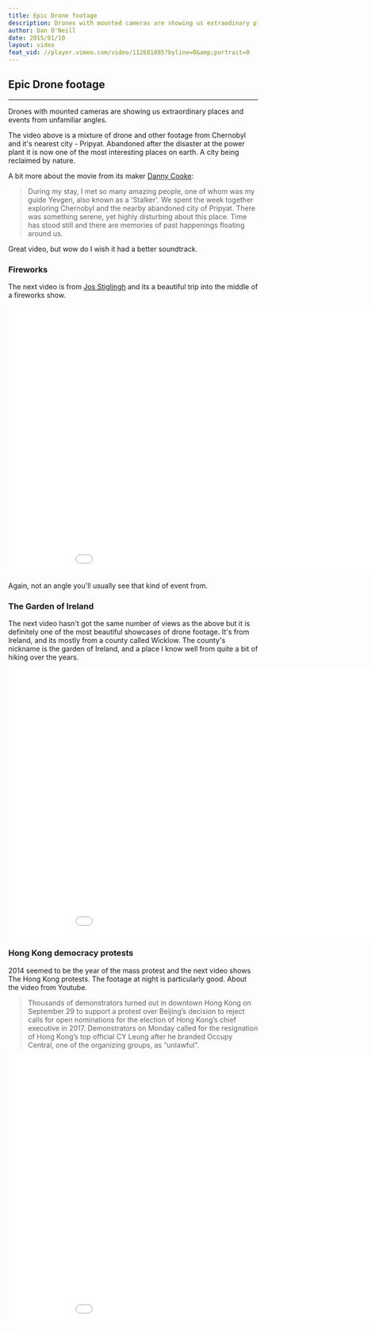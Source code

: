 ```yaml
---
title: Epic Drone footage
description: Drones with mounted cameras are showing us extraodinary places and events from unfamiliar angles
author: Dan O'Neill
date: 2015/01/10
layout: video
feat_vid: //player.vimeo.com/video/112681885?byline=0&amp;portrait=0
---
```


## Epic Drone footage
***

Drones with mounted cameras are showing us extraordinary places and events from unfamiliar angles.

The video above is a mixture of drone and other footage from Chernobyl and it's nearest city - Pripyat. Abandoned after the disaster at the power plant it is now one of the most interesting places on earth. A city being reclaimed by nature. 

A bit more about the movie from its maker [Danny Cooke](https://vimeo.com/112681885):

> During my stay, I met so many amazing people, one of whom was my guide Yevgen, also known as a 'Stalker'. We spent the week together exploring Chernobyl and the nearby abandoned city of Pripyat. There was something serene, yet highly disturbing about this place. Time has stood still and there are memories of past happenings floating around us.

Great video, but wow do I wish it had a better soundtrack.

### Fireworks

The next video is from [Jos Stiglingh](https://www.youtube.com/channel/UCBzrTEellANJndKutPrHwjw) and its a beautiful trip into the middle of a fireworks show.

<iframe width="960" height="540" src="//www.youtube.com/embed/a9KZ3jgbbmI" frameborder="0" allowfullscreen></iframe>

Again, not an angle you'll usually see that kind of event from.

### The Garden of Ireland

The next video hasn't got the same number of views as the above but it is definitely one of the most beautiful showcases of drone footage. It's from Ireland, and its mostly from a county called Wicklow. The county's nickname is the garden of Ireland, and a place I know well from quite a bit of hiking over the years.

<iframe width="960" height="540" src="//www.youtube.com/embed/DJIHA9ZnAOY" frameborder="0" allowfullscreen></iframe>

### Hong Kong democracy protests

2014 seemed to be the year of the mass protest and the next video shows The Hong Kong protests. The footage at night is particularly good. About the video from Youtube.

> Thousands of demonstrators turned out in downtown Hong Kong on September 29 to support a protest over Beijing’s decision to reject calls for open nominations for the election of Hong Kong’s chief executive in 2017. Demonstrators on Monday called for the resignation of Hong Kong’s top official CY Leung after he branded Occupy Central, one of the organizing groups, as “unlawful”.

<iframe width="960" height="540" src="//www.youtube.com/embed/Q919bQOThvM" frameborder="0" allowfullscreen></iframe>